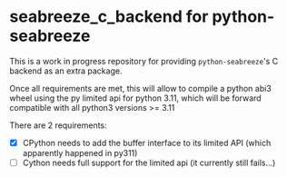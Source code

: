 # seabreeze_c_backend for python-seabreeze

This is a work in progress repository for providing `python-seabreeze`'s C backend as an extra package.

Once all requirements are met, this will allow to compile a python abi3 wheel using the py limited api for python 3.11,
which will be forward compatible with all python3 versions >= 3.11

There are 2 requirements:

- [x] CPython needs to add the buffer interface to its limited API (which apparently happened in py311)
- [ ] Cython needs full support for the limited api (it currently still fails...)
